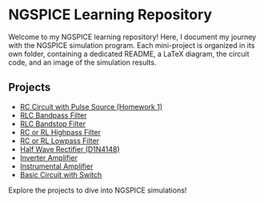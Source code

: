 <!DOCTYPE html>
<html lang="en">
<head>
    <meta charset="UTF-8">
    <meta name="viewport" content="width=device-width, initial-scale=1.0">
</head>
<body>
    <div class="container">
        <h1>NGSPICE Learning Repository</h1>
        <p>Welcome to my NGSPICE learning repository! Here, I document my journey with the NGSPICE simulation program. Each mini-project is organized in its own folder, containing a dedicated README, a LaTeX diagram, the circuit code, and an image of the simulation results.</p>
        <h2>Projects</h2>
        <ul>
            <li><a href="https://github.com/jose803196/ngspice-study-notes/tree/main/homework%201">RC Circuit with Pulse Source (Homework 1)</a></li>
            <li><a href="https://github.com/jose803196/ngspice-study-notes/tree/main/RLC%20Bandpass%20Filter">RLC Bandpass Filter</a></li>
            <li><a href="https://github.com/jose803196/ngspice-study-notes/tree/main/RLC%20Bandstop%20Filter">RLC Bandstop Filter</a></li>
            <li><a href="https://github.com/jose803196/ngspice-study-notes/tree/main/RC%20o%20RL%20Highpass%20Filter">RC or RL Highpass Filter</a></li>
            <li><a href="https://github.com/jose803196/ngspice-study-notes/tree/main/RC%20o%20RL%20Lowpass%20Filter">RC or RL Lowpass Filter</a></li>
            <li><a href="https://github.com/jose803196/ngspice-study-notes/tree/main/Half%20Wave%20Rectifier(D1N4148)">Half Wave Rectifier (D1N4148)</a></li>
            <li><a href="https://github.com/jose803196/ngspice-study-notes/tree/main/Inverter%20Amplifier">Inverter Amplifier</a></li>
            <li><a href="https://github.com/jose803196/ngspice-study-notes/tree/main/Instrumental%20Amplifier">Instrumental Amplifier</a></li>
            <li><a href="https://github.com/jose803196/ngspice-study-notes/tree/main/Basic%20circuit%20with%20switch">Basic Circuit with Switch</a></li>
        </ul>
        <div class="footer">
            <p>Explore the projects to dive into NGSPICE simulations!</p>
        </div>
    </div>
</body>
</html>